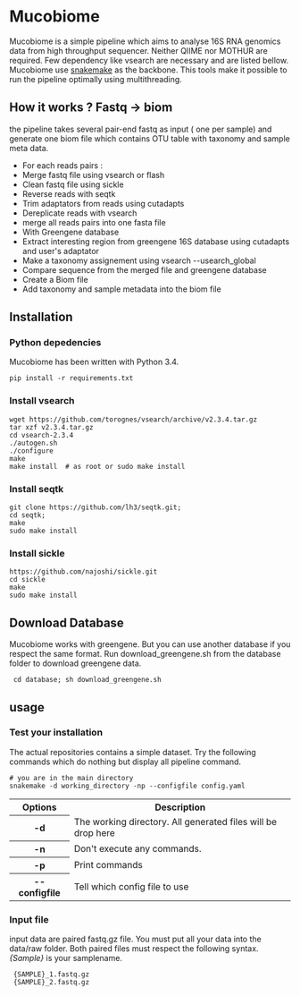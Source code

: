 # Mucobiome
Mucobiome is a simple pipeline which aims to analyse 16S RNA genomics data from high throughput sequencer.
Neither QIIME nor MOTHUR are required. Few dependency like vsearch are necessary and are listed bellow.
Mucobiome use [snakemake](https://bitbucket.org/johanneskoester/snakemake/wiki/Home) as the backbone. This tools make it possible to run
the pipeline optimally using multithreading. 

## How it works ? **Fastq** -> **biom**   
  
the pipeline takes several pair-end fastq as input ( one per sample) and generate one biom file which contains OTU table with taxonomy and sample 
meta data. 
 - For each reads pairs :
  - Merge fastq file using vsearch or flash 
  - Clean fastq file using sickle 
  - Reverse reads with seqtk  
  - Trim adaptators from reads using cutadapts 
  - Dereplicate reads with vsearch 
  - merge all reads pairs into one fasta file 
 - With Greengene database 
  - Extract interesting region from greengene 16S database using cutadapts and user's adaptator 
 - Make a taxonomy assignement using vsearch --usearch_global
  - Compare sequence from the merged file and greengene database
  - Create a Biom file
  - Add taxonomy and sample metadata into the biom file


## Installation 
### Python depedencies 
Mucobiome has been written with Python 3.4. 

    pip install -r requirements.txt 

### Install vsearch
```
wget https://github.com/torognes/vsearch/archive/v2.3.4.tar.gz
tar xzf v2.3.4.tar.gz
cd vsearch-2.3.4
./autogen.sh
./configure
make
make install  # as root or sudo make install
```

### Install seqtk
```
git clone https://github.com/lh3/seqtk.git;
cd seqtk;
make
sudo make install
```

### Install sickle 
```
https://github.com/najoshi/sickle.git
cd sickle
make
sudo make install
```

## Download Database 
Mucobiome works with greengene. But you can use another database if you respect the same format. 
Run download_greengene.sh from the database folder to download greengene data. 

     cd database; sh download_greengene.sh 
     
## usage 
### Test your installation 
The actual repositories contains a simple dataset. Try the following commands which do nothing but display all pipeline command.

```
# you are in the main directory 
snakemake -d working_directory -np --configfile config.yaml
```
<table>
<tr><th>Options</th><th>Description</th></tr>
<tr><th>-d</th><td>The working directory. All generated files will be drop here</td></tr>
<tr><th>-n</th><td>Don't execute any commands.</td></tr>
<tr><th>-p</th><td>Print commands</td></tr>
<tr><th>--configfile</th><td>Tell which config file to use</td></tr>
</table>

### Input file 
input data are paired fastq.gz file. You must put all your data into the data/raw folder. Both paired files must respect the following syntax.
*{Sample}* is your samplename.

     {SAMPLE}_1.fastq.gz 
     {SAMPLE}_2.fastq.gz



